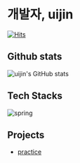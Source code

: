 # 개발자, uijin
[![Hits](https://hits.seeyoufarm.com/api/count/incr/badge.svg?url=https%3A%2F%2Fgithub.com%2Fuijin7&count_bg=%2379C83D&title_bg=%23555555&icon=&icon_color=%23E7E7E7&title=hits&edge_flat=false)](https://hits.seeyoufarm.com)

## Github stats
![uijin's GitHub stats](https://github-readme-stats.vercel.app/api?username=uijin7)

## Tech Stacks
![spring](https://img.shields.io/badge/Spring-6DB33F?style=for-the-badge&logo=spring&logoColor=white)

## Projects
* [practice](https://github.con/uijin7/practice1)
